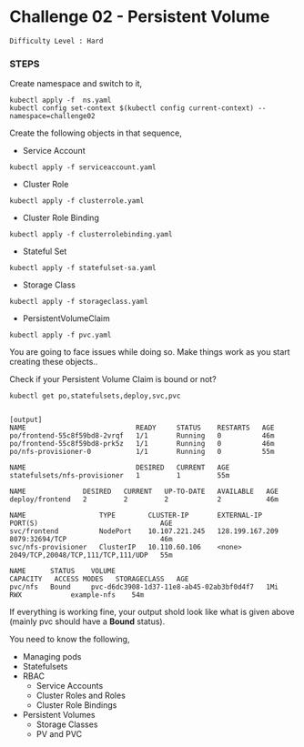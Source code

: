 # Challenge 02 - Persistent Volume

`Difficulty Level : Hard`

### STEPS

Create namespace and switch to it, 

```
kubectl apply -f  ns.yaml
kubectl config set-context $(kubectl config current-context) --namespace=challenge02
``` 

Create the following objects in that sequence, 

  * Service Account 

```
kubectl apply -f serviceaccount.yaml
```

  * Cluster Role 

```
kubectl apply -f clusterrole.yaml
```

  * Cluster Role Binding 

```
kubectl apply -f clusterrolebinding.yaml
```

  * Stateful Set 

```
kubectl apply -f statefulset-sa.yaml
```

  * Storage Class 

```
kubectl apply -f storageclass.yaml
```
  * PersistentVolumeClaim 

```
kubectl apply -f pvc.yaml
```

You are going to face issues while doing so. Make things work as you start creating these objects.. 


Check if your Persistent Volume Claim is bound or not?
```
kubectl get po,statefulsets,deploy,svc,pvc


[output]
NAME                           READY     STATUS    RESTARTS   AGE
po/frontend-55c8f59bd8-2vrqf   1/1       Running   0          46m
po/frontend-55c8f59bd8-prk5z   1/1       Running   0          46m
po/nfs-provisioner-0           1/1       Running   0          55m

NAME                           DESIRED   CURRENT   AGE
statefulsets/nfs-provisioner   1         1         55m

NAME              DESIRED   CURRENT   UP-TO-DATE   AVAILABLE   AGE
deploy/frontend   2         2         2            2           46m

NAME                  TYPE        CLUSTER-IP       EXTERNAL-IP       PORT(S)                              AGE
svc/frontend          NodePort    10.107.221.245   128.199.167.209   8079:32694/TCP                       46m
svc/nfs-provisioner   ClusterIP   10.110.60.106    <none>            2049/TCP,20048/TCP,111/TCP,111/UDP   55m

NAME      STATUS    VOLUME                                     CAPACITY   ACCESS MODES   STORAGECLASS   AGE
pvc/nfs   Bound     pvc-d6dc3908-1d37-11e8-ab45-02ab3bf0d4f7   1Mi        RWX            example-nfs    54m
```

If everything is working fine, your output shold look like what is given above (mainly pvc should have a **Bound** status). 

You need to know the following, 
  - Managing pods
  - Statefulsets
  - RBAC 
     - Service Accounts 
     - Cluster Roles and Roles 
     - Cluster Role Bindings 
  - Persistent Volumes 
     - Storage Classes
     - PV and PVC 




